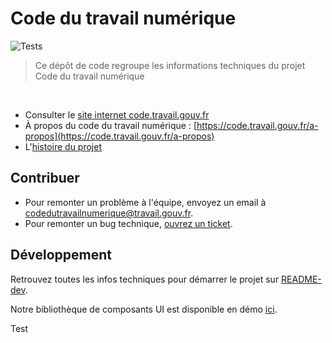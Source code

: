 # Code du travail numérique
![Tests](https://github.com/SocialGouv/code-du-travail-numerique/actions/workflows/quality.yml/badge.svg)

> Ce dépôt de code regroupe les informations techniques du projet Code du travail numérique

<br/>

- Consulter le [site internet code.travail.gouv.fr](https://code.travail.gouv.fr)
- À propos du code du travail numérique : [https://code.travail.gouv.fr/a-propos](https://code.travail.gouv.fr/a-propos)
- L'[histoire du projet](https://incubateur.social.gouv.fr/startups/code-du-travail-numerique)

## Contribuer

- Pour remonter un problème à l'équipe, envoyez un email à [codedutravailnumerique@travail.gouv.fr](mailto:codedutravailnumerique@travail.gouv.fr).
- Pour remonter un bug technique, [ouvrez un ticket](https://github.com/SocialGouv/code-du-travail-numerique/issues/new/choose).

## Développement

Retrouvez toutes les infos techniques pour démarrer le projet sur [README-dev](./README-dev.md).

Notre bibliothèque de composants UI est disponible en démo [ici](https://socialgouv.github.io/code-du-travail-numerique/).


Test
